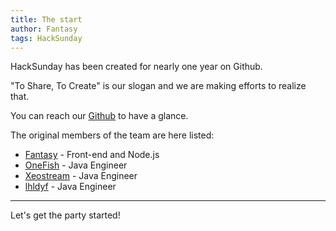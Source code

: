 ```yaml
---
title: The start
author: Fantasy
tags: HackSunday
---
```


HackSunday has been created for nearly one year on Github.

"To Share, To Create" is our slogan and we are making efforts to realize that.

You can reach our [Github](https://github.com/HackSunday) to have a glance.

The original members of the team are here listed:

- [Fantasy](https://github.com/SFantasy) - Front-end and Node.js
- [OneFish](https://github.com/Fish-Potato) - Java Engineer
- [Xeostream](https://github.com/xeostream) - Java Engineer
- [lhldyf](https://github.com/lhldyf) - Java Engineer

---

Let's get the party started!
